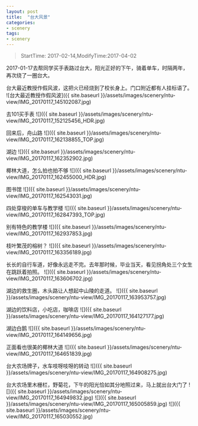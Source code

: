 ```yaml
---
layout: post
title:  "台大风景"
categories:
- scenery
tags:
- scenery
---
```


> StartTime: 2017-02-14,ModifyTime:2017-04-02

2017-01-17去帮同学买手表路过台大，阳光正好的下午，骑着单车，时隔两年，再次绕了一圈台大。  

<!---more--->

台大最近教授作假风波，这把火已经烧到了校长身上。门口附近都有人挂标语了。
![台大最近教授作假风波]({{ site.baseurl }}/assets/images/scenery/ntu-view/IMG_20170117_145102087.jpg)

去101买手表
![]({{ site.baseurl }}/assets/images/scenery/ntu-view/IMG_20170117_152125456_HDR.jpg)

回来后，舟山路
![]({{ site.baseurl }}/assets/images/scenery/ntu-view/IMG_20170117_162138855_TOP.jpg)

湖边
![]({{ site.baseurl }}/assets/images/scenery/ntu-view/IMG_20170117_162352902.jpg)

椰林大道，怎么拍也拍不够
![]({{ site.baseurl }}/assets/images/scenery/ntu-view/IMG_20170117_162455000_HDR.jpg)

图书馆
![]({{ site.baseurl }}/assets/images/scenery/ntu-view/IMG_20170117_162543031.jpg)

四处穿梭的单车与教学楼
![]({{ site.baseurl }}/assets/images/scenery/ntu-view/IMG_20170117_162847393_TOP.jpg)

别有特色的教学楼
![]({{ site.baseurl }}/assets/images/scenery/ntu-view/IMG_20170117_162937853.jpg)

枝叶繁茂的榕树？
![]({{ site.baseurl }}/assets/images/scenery/ntu-view/IMG_20170117_163356189.jpg)

长长的自行车道，好像永远走不完。去年那时候，毕业当天，看见拐角处三个女生在跳跃着拍照。
![]({{ site.baseurl }}/assets/images/scenery/ntu-view/IMG_20170117_163606702.jpg)

湖边的救生圈，木头路让人想起中山陵的走道。
![]({{ site.baseurl }}/assets/images/scenery/ntu-view/IMG_20170117_163953757.jpg)

湖边的饮料店，小吃店，咖啡店
![]({{ site.baseurl }}/assets/images/scenery/ntu-view/IMG_20170117_164127177.jpg)

湖边白鹅
![]({{ site.baseurl }}/assets/images/scenery/ntu-view/IMG_20170117_164149656.jpg)

正面看也很美的椰林大道
![]({{ site.baseurl }}/assets/images/scenery/ntu-view/IMG_20170117_164651839.jpg)

台大农场牌子，水车吱呀吱呀的转动
![]({{ site.baseurl }}/assets/images/scenery/ntu-view/IMG_20170117_164908275.jpg)

台大农场里木栅栏，野菊花，下午的阳光恰如其分地照过来，马上就出台大门了
![]({{ site.baseurl }}/assets/images/scenery/ntu-view/IMG_20170117_164949832.jpg)
![]({{ site.baseurl }}/assets/images/scenery/ntu-view/IMG_20170117_165005859.jpg)
![]({{ site.baseurl }}/assets/images/scenery/ntu-view/IMG_20170117_165030552.jpg)
